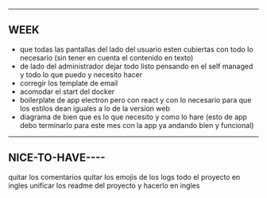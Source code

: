 --------------
WEEK
--------------
- que todas las pantallas del lado del usuario esten cubiertas con todo lo necesario (sin tener en cuenta el contenido en texto)
- de lado del administrador dejar todo listo pensando en el self managed y todo lo que puedo y necesito hacer
- corregir los template de email
- acomodar el start del docker 
- boilerplate de app electron pero con react y con lo necesario para que los estilos dean iguales a lo de la version web
- diagrama de bien que es lo que necesito y como lo hare (esto de app debo terminarlo para este mes con la app ya andando bien y funcional)

----------------
NICE-TO-HAVE----
----------------
quitar los comentarios
quitar los emojis de los logs
todo el proyecto en ingles
unificar los readme del proyecto y hacerlo en ingles
